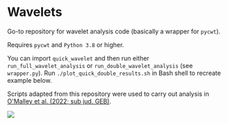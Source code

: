 # Wavelets
Go-to repository for wavelet analysis code (basically a wrapper for `pycwt`).

Requires `pycwt` and `Python 3.8` or higher.

You can import `quick_wavelet` and then run either `run_full_wavelet_analysis` or `run_double_wavelet_analysis` (see `wrapper.py`).
Run `./plot_quick_double_results.sh` in Bash shell to recreate example below.

Scripts adapted from this repository were used to carry out analysis in [O'Malley et al. (2022; sub jud. GEB)](https://www.biorxiv.org/content/10.1101/2022.01.21.477239v3).

![](quick_double_results.jpg)
